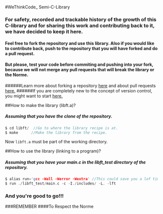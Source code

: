 #WeThinkCode_   Semi-C-Library
###  For safety, recorded and trackable history of the growth of this C-library and for sharing this work and contributing back to it, we have decided to keep it here.
####   Feel free to fork the repository and use this library. Also if you would like to contribute back, push to the repository that you will have forked and do a pull request.
####    But please, test your code before commiting and pushing into your fork, because we will not merge any pull requests that will break the library or the Norme.
######Learn more about forking a repository <a href=https://help.github.com/articles/fork-a-repo/>here</a> and about pull requests <a href=https://help.github.com/articles/creating-a-pull-request/>here.</a>
######If you are completely new to the concept of version control, you might want to start <a href="https://www.youtube.com/watch?v=Y9XZQO1n_7c">here.</a> 

##How to make the library (libft.a)?
##### Assuming that you have the clone of the repository.
```C
$ cd libft/  //Go to where the library recipe is at.
$ make      //Make the library from the recipe.
```
Now ```libft.a``` must be part of the working directory.

##How to use the library (linking to a program)?
##### Assuming that you have your main.c in the libft_test directory of the repository.
```C
$ alias run='gcc -Wall -Werror -Wextra' //This could save you a lof time.
$ run ./libft_test/main.c -c -I./includes/ -L. -lft
```
###  And you're good to go!!!

###REMEMBER
####To Respect the Norme
